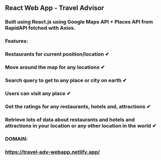 

## React Web App - Travel Advisor 
### Built using React.js using Google Maps API + Places API from RapidAPI fetched with Axios. 
### Features: 

### Restaurants for current position/location ✔

### Move around the map for any locations ✔

### Search query to get to any place or city on earth ✔

### Users can visit any place ✔

### Get the ratings for any restaurants, hotels and, attractions ✔

### Retrieve lots of data about restaurants and hotels and attractions in your location or any other location in the world ✔

### DOMAIN:
### https://travel-adv-webapp.netlify.app/



